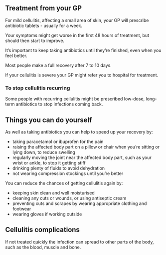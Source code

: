 ## Treatment from your GP

For mild cellulitis, affecting a small area of skin, your GP will prescribe antibiotic tablets - usually for a week.

Your symptoms might get worse in the first 48 hours of treatment, but should then start to improve.

It’s important to keep taking antibiotics until they’re finished, even when you feel better.

Most people make a full recovery after 7 to 10 days.

If your cellulitis is severe your GP might refer you to hospital for treatment.

### To stop cellulitis recurring

Some people with recurring cellulitis might be prescribed low-dose, long-term antibiotics to stop infections coming back.

## Things you can do yourself

As well as taking antibiotics you can help to speed up your recovery by:

- taking paracetamol or ibuprofen for the pain
- raising the affected body part on a pillow or chair when you’re sitting or lying down, to reduce swelling
- regularly moving the joint near the affected body part, such as your wrist or ankle, to stop it getting stiff
- drinking plenty of fluids to avoid dehydration
- not wearing compression stockings until you’re better

You can reduce the chances of getting cellulitis again by:

- keeping skin clean and well moisturised
- cleaning any cuts or wounds, or using antiseptic cream
- preventing cuts and scrapes by wearing appropriate clothing and footwear
- wearing gloves if working outside

## Cellulitis complications

If not treated quickly the infection can spread to other parts of the body, such as the blood, muscle and bone.
